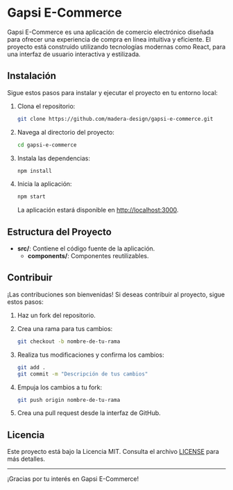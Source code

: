 # Gapsi E-Commerce

Gapsi E-Commerce es una aplicación de comercio electrónico diseñada para ofrecer una experiencia de compra en línea intuitiva y eficiente. El proyecto está construido utilizando tecnologías modernas como React, para una interfaz de usuario interactiva y estilizada.


## Instalación

Sigue estos pasos para instalar y ejecutar el proyecto en tu entorno local:

1. Clona el repositorio:

    ```bash
    git clone https://github.com/madera-design/gapsi-e-commerce.git
    ```

2. Navega al directorio del proyecto:

    ```bash
    cd gapsi-e-commerce
    ```

3. Instala las dependencias:

    ```bash
    npm install
    ```

4. Inicia la aplicación:

    ```bash
    npm start
    ```

    La aplicación estará disponible en [http://localhost:3000](http://localhost:3000).

## Estructura del Proyecto

- **src/**: Contiene el código fuente de la aplicación.
  - **components/**: Componentes reutilizables.

## Contribuir

¡Las contribuciones son bienvenidas! Si deseas contribuir al proyecto, sigue estos pasos:

1. Haz un fork del repositorio.
2. Crea una rama para tus cambios:

    ```bash
    git checkout -b nombre-de-tu-rama
    ```

3. Realiza tus modificaciones y confirma los cambios:

    ```bash
    git add .
    git commit -m "Descripción de tus cambios"
    ```

4. Empuja los cambios a tu fork:

    ```bash
    git push origin nombre-de-tu-rama
    ```

5. Crea una pull request desde la interfaz de GitHub.

## Licencia

Este proyecto está bajo la Licencia MIT. Consulta el archivo [LICENSE](LICENSE) para más detalles.


---

¡Gracias por tu interés en Gapsi E-Commerce!
